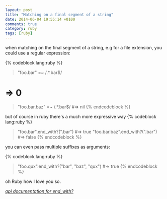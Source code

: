 ```yaml
---
layout: post
title: "Matching on a final segment of a string"
date: 2014-06-04 19:55:14 +0100
comments: true
category: ruby
tags: [ruby]
---
```


when matching on the final segment of a string, e.g for a file extension, you could use a regular expression:

{% codeblock lang:ruby %}
> "foo.bar" =~ /.*\.bar$/
# => 0
> "foo.bar.baz" =~ /.*\.bar$/
#=> nil
{% endcodeblock %}

but of course in ruby there's a much more expressive way
{% codeblock lang:ruby %}
> "foo.bar".end_with?(".bar")
#=> true
> "foo.bar.baz".end_with?(".bar")
#=> false
{% endcodeblock %}

you can even pass multiple suffixes as arguments:

{% codeblock lang:ruby %}
> "foo.qux".end_with?("bar", "baz", "qux")
#=> true
{% endcodeblock %}

oh Ruby how I love you so.

_[api documentation for end_with?](http://www.ruby-doc.org/core-2.1.1/String.html#method-i-end_with-3F)_
